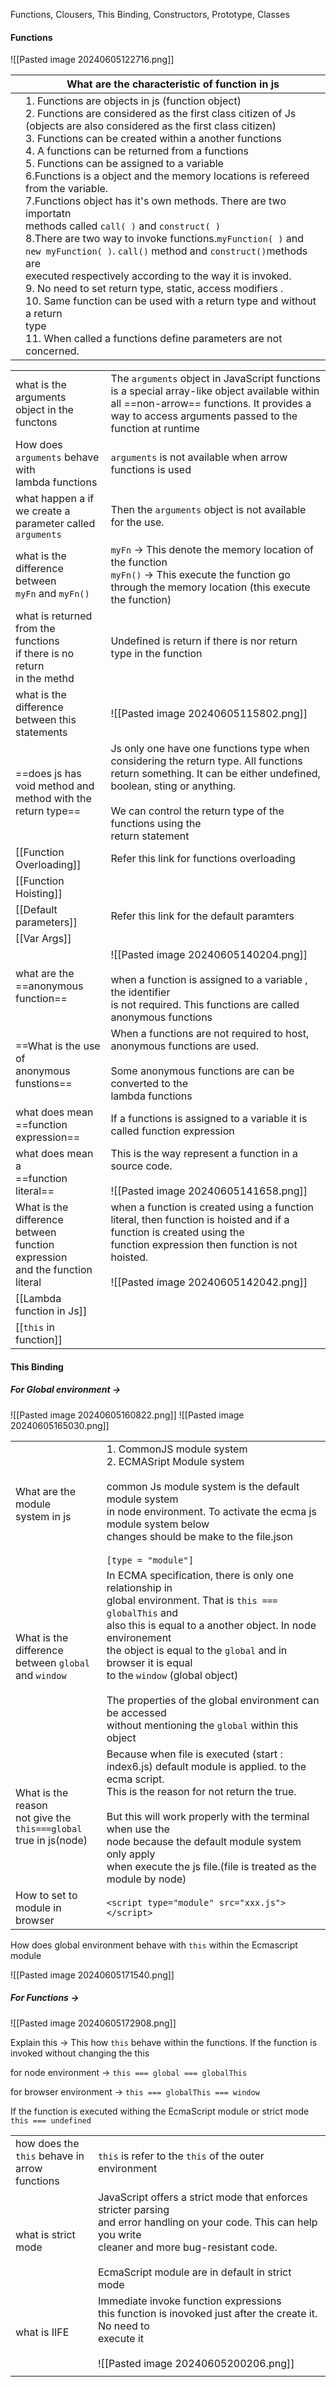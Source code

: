 Functions, Clousers, This Binding, Constructors, Prototype, Classes

#### Functions

![[Pasted image 20240605122716.png]]

|     | What are the characteristic of function in js                                                                                                                                                                                                                                                                                                                                                                                                                                                                                                                                                                                                                                                                                                                                                                                                                                                                                                                             |
| --- | ------------------------------------------------------------------------------------------------------------------------------------------------------------------------------------------------------------------------------------------------------------------------------------------------------------------------------------------------------------------------------------------------------------------------------------------------------------------------------------------------------------------------------------------------------------------------------------------------------------------------------------------------------------------------------------------------------------------------------------------------------------------------------------------------------------------------------------------------------------------------------------------------------------------------------------------------------------------------- |
|     | 1. Functions are objects in js (function object)<br>2. Functions are considered as the first class citizen of Js<br>(objects are also considered as the first class citizen)<br>3.  Functions can be created within a another functions<br>4. A functions can be returned from a functions<br>5. Functions can be assigned to a variable<br>6.Functions is a object and the memory locations is refereed <br>from the variable.<br>7.Functions object has it's own methods. There are two importatn<br>methods  called `call( )` and `construct( )`<br>8.There are two way to invoke functions.`myFunction( )` and <br>`new myFunction( )`.   `call()` method and `construct()`methods are<br>executed respectively according to the way it is invoked.<br>9. No need to set return type, static, access modifiers .<br>10. Same function can be used with a return type and without a return<br>type<br>11. When called a functions define parameters are not concerned. |

|                                                                                      |                                                                                                                                                                                                                                                     |
| ------------------------------------------------------------------------------------ | --------------------------------------------------------------------------------------------------------------------------------------------------------------------------------------------------------------------------------------------------- |
| what is the arguments<br>object in the functons                                      | The `arguments` object in JavaScript functions is a special array-like object available within all ==non-arrow== functions. It provides a way to access arguments passed to the function at runtime                                                 |
| How does `arguments` behave with <br>lambda functions                                | `arguments` is not  available  when arrow functions is used                                                                                                                                                                                         |
| what happen a if we create a parameter called<br>`arguments`                         | Then the `arguments` object is not available for the use.                                                                                                                                                                                           |
| what is the difference between<br>`myFn` and `myFn()`                                | `myFn` -> This denote the memory location of the function<br>`myFn()` -> This execute the function go through the memory location (this execute the function)                                                                                       |
| what is returned from the functions <br>if there is no return<br>in the methd        | Undefined is return if there is nor return type in the function                                                                                                                                                                                     |
| what is the difference between this statements                                       | ![[Pasted image 20240605115802.png]]                                                                                                                                                                                                                |
| ==does js has <br>void method and <br>method with the <br>return type==              | Js only one have one functions type when considering the return type. All functions return something. It can be either undefined, boolean, sting or anything.<br><br>We can control the return type of the functions using the <br>return statement |
| [[Function Overloading]]                                                             | Refer this link for functions overloading                                                                                                                                                                                                           |
| [[Function Hoisting]]                                                                |                                                                                                                                                                                                                                                     |
| [[Default parameters]]                                                               | Refer this link for the default paramters                                                                                                                                                                                                           |
| [[Var Args]]                                                                         |                                                                                                                                                                                                                                                     |
| what are the ==anonymous function==                                                  | ![[Pasted image 20240605140204.png]]<br><br>when a function is assigned to a variable , the identifier <br>is not required. This functions are called anonymous functions                                                                           |
| ==What is the use of<br>anonymous funstions==                                        | When a functions are not required to host, anonymous functions are used.<br><br>Some anonymous functions are can be converted to the <br>lambda functions                                                                                           |
| what does mean <br>==function expression==                                           | If a functions is assigned to a variable it is called function expression                                                                                                                                                                           |
| what does mean a <br>==function literal==                                            | This is the way represent a function in  a source code.<br><br>![[Pasted image 20240605141658.png]]                                                                                                                                                 |
| What is the difference between<br>function expression<br>and the function<br>literal | when a function is created using a function literal, then function is hoisted and if a function is created using the <br>function expression then function is not hoisted.<br><br>![[Pasted image 20240605142042.png]]                              |
| [[Lambda function in Js]]                                                            |                                                                                                                                                                                                                                                     |
| [[`this` in function]]                                                               |                                                                                                                                                                                                                                                     |

#### This Binding

##### For Global environment ->

![[Pasted image 20240605160822.png]]
![[Pasted image 20240605165030.png]]

|                                                                            |                                                                                                                                                                                                                                                                                                                                                                                                                |
| -------------------------------------------------------------------------- | -------------------------------------------------------------------------------------------------------------------------------------------------------------------------------------------------------------------------------------------------------------------------------------------------------------------------------------------------------------------------------------------------------------- |
| What are the module<br>system in js                                        | 1. CommonJS module system<br>2. ECMASript Module system<br><br>common Js module system is the default module system <br>in node environment. To activate the ecma js module system below <br>changes should be make to the file.json<br><br>`[type = "module"]`                                                                                                                                                |
| What is the difference<br>between `global`<br>and `window`                 | In ECMA specification, there is only one relationship in<br>global environment. That is `this === globalThis` and <br>also this is equal to a another object. In node environement<br>the object is equal to the `global` and in browser it is equal<br>to the `window` (global object)<br><br>The properties of the global environment can be accessed <br>without mentioning the `global` within this object |
| What is the reason<br>not give the <br>`this===global`<br>true in js(node) | Because when file is executed (start : index6.js) default module is applied. to the ecma script. <br>This is the reason for not return the true.<br><br>But this will work properly with the terminal when use the <br>node because the default module system only apply <br>when execute the js file.(file is treated as the module by node)<br>                                                              |
| How to set to <br>module in browser                                        | `<script type="module" src="xxx.js"></script>`                                                                                                                                                                                                                                                                                                                                                                 |
How does global environment behave with `this` within the Ecmascript module

![[Pasted image 20240605171540.png]]


##### For Functions ->

![[Pasted image 20240605172908.png]]

Explain this ->
This how `this` behave within the functions. If the function is invoked without changing the this 

for node environment -> 
`this === global === globalThis`

for browser environment -> 
`this === globalThis === window`

If the function is executed withing the EcmaScript module or strict mode
`this === undefined`


|                                                      |                                                                                                                                                                                                                             |
| ---------------------------------------------------- | --------------------------------------------------------------------------------------------------------------------------------------------------------------------------------------------------------------------------- |
| how does the <br>`this` behave in<br>arrow functions | `this` is refer to the `this` of the outer environment                                                                                                                                                                      |
| what is strict mode                                  | JavaScript offers a strict mode that enforces stricter parsing <br>and error handling on your code. This can help you write <br>cleaner and more bug-resistant code.<br><br>EcmaScript module are in default in strict mode |
| what is IIFE                                         | Immediate invoke function  expressions<br>this function is inovoked just after the create it. No need to <br>execute it<br><br>![[Pasted image 20240605200206.png]]                                                         |
|                                                      |                                                                                                                                                                                                                             |
